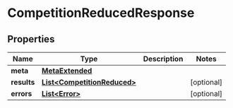 

# CompetitionReducedResponse


## Properties

Name | Type | Description | Notes
------------ | ------------- | ------------- | -------------
**meta** | [**MetaExtended**](MetaExtended.md) |  | 
**results** | [**List&lt;CompetitionReduced&gt;**](CompetitionReduced.md) |  |  [optional]
**errors** | [**List&lt;Error&gt;**](Error.md) |  |  [optional]



